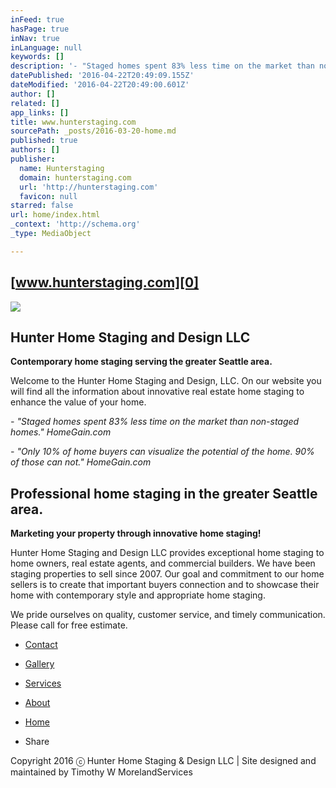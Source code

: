 ```yaml
---
inFeed: true
hasPage: true
inNav: true
inLanguage: null
keywords: []
description: '- "Staged homes spent 83% less time on the market than non-staged homes." HomeGain.com'
datePublished: '2016-04-22T20:49:09.155Z'
dateModified: '2016-04-22T20:49:00.601Z'
author: []
related: []
app_links: []
title: www.hunterstaging.com
sourcePath: _posts/2016-03-20-home.md
published: true
authors: []
publisher:
  name: Hunterstaging
  domain: hunterstaging.com
  url: 'http://hunterstaging.com'
  favicon: null
starred: false
url: home/index.html
_context: 'http://schema.org'
_type: MediaObject

---
```

## [www.hunterstaging.com][0]
![](https://the-grid-user-content.s3-us-west-2.amazonaws.com/406a13e5-fe7a-4776-a20c-82fafa00ec44.jpg)

## Hunter Home Staging and Design LLC

**Contemporary home staging serving the greater Seattle area.**

Welcome to the Hunter Home Staging and Design, LLC. On our website you will find all the information about innovative real estate home staging to enhance the value of your home.

_- "Staged homes spent 83% less time on the market than non-staged homes." HomeGain.com_

_- "Only 10% of home buyers can visualize the potential of the home. 90% of those can not." HomeGain.com_

## Professional home staging in the greater Seattle area.

**Marketing your property through innovative home staging!**

Hunter Home Staging and Design LLC provides exceptional home staging to home owners, real estate agents, and commercial builders. We have been staging properties to sell since 2007\. Our goal and commitment to our home sellers is to create that important buyers connection and to showcase their home with contemporary style and appropriate home staging.

We pride ourselves on quality, customer service, and timely communication. Please call for free estimate. 

* [Contact][1]

* [Gallery][2]

* [Services][3]

* [About][4]

* [Home][5]

* Share

Copyright 2016 ⓒ Hunter Home Staging & Design LLC | Site designed and maintained by Timothy W MorelandServices

[0]: http://www.hunterstaging.com/home.html
[1]: https://thegrid.ai/hunterhomestaging/contact/
[2]: https://thegrid.ai/hunterhomestaging/gallery/
[3]: https://thegrid.ai/hunterhomestaging/services/
[4]: https://thegrid.ai/hunterhomestaging/about/
[5]: https://thegrid.ai/hunterhomestaging/home/